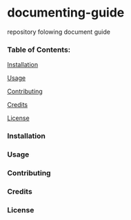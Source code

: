 # documenting-guide

repository folowing document guide

### Table of Contents:
    
   [Installation](https://github.com/mykelewis/documenting-guide/README.md#L17)
   
   [Usage]()
   
   [Contributing]()
   
   [Credits]()
   
   [License]()

### Installation

### Usage

### Contributing

### Credits

### License
